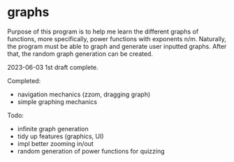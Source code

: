 # graphs
Purpose of this program is to help me learn the different graphs of functions, more specifically, power functions with exponents n/m.
Naturally, the program must be able to graph and generate user inputted graphs. After that, the random graph generation can be created. 

2023-06-03
1st draft complete. 

Completed: 
- navigation mechanics (zzom, dragging graph)
- simple graphing mechanics

Todo:
- infinite graph generation
- tidy up features (graphics, UI)
- impl better zooming in/out
- random generation of power functions for quizzing

